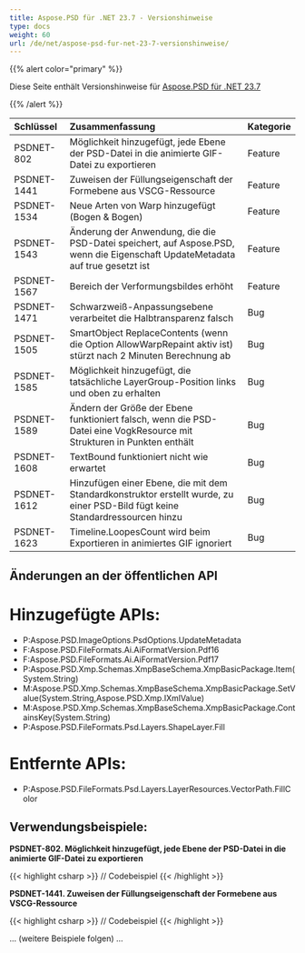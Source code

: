 ```yaml
---
title: Aspose.PSD für .NET 23.7 - Versionshinweise
type: docs
weight: 60
url: /de/net/aspose-psd-fur-net-23-7-versionshinweise/
---
```


{{% alert color="primary" %}}

Diese Seite enthält Versionshinweise für [Aspose.PSD für .NET 23.7](https://www.nuget.org/packages/Aspose.PSD/)

{{% /alert %}}

| **Schlüssel** | **Zusammenfassung**                                                                                       | **Kategorie** |
|:-------------|:--------------------------------------------------------------------------------------------------------------|:------------|
| PSDNET-802   | Möglichkeit hinzugefügt, jede Ebene der PSD-Datei in die animierte GIF-Datei zu exportieren                    | Feature     |
| PSDNET-1441  | Zuweisen der Füllungseigenschaft der Formebene aus VSCG-Ressource                                             | Feature     |
| PSDNET-1534  | Neue Arten von Warp hinzugefügt (Bogen & Bogen)                                                               | Feature     |
| PSDNET-1543  | Änderung der Anwendung, die die PSD-Datei speichert, auf Aspose.PSD, wenn die Eigenschaft UpdateMetadata auf true gesetzt ist | Feature |
| PSDNET-1567  | Bereich der Verformungsbildes erhöht                                                                          | Feature     |
| PSDNET-1471  | Schwarzweiß-Anpassungsebene verarbeitet die Halbtransparenz falsch                                           | Bug         |
| PSDNET-1505  | SmartObject ReplaceContents (wenn die Option AllowWarpRepaint aktiv ist) stürzt nach 2 Minuten Berechnung ab    | Bug         |
| PSDNET-1585  | Möglichkeit hinzugefügt, die tatsächliche LayerGroup-Position links und oben zu erhalten                      | Bug         |
| PSDNET-1589  | Ändern der Größe der Ebene funktioniert falsch, wenn die PSD-Datei eine VogkResource mit Strukturen in Punkten enthält | Bug |
| PSDNET-1608  | TextBound funktioniert nicht wie erwartet                                                                     | Bug         |
| PSDNET-1612  | Hinzufügen einer Ebene, die mit dem Standardkonstruktor erstellt wurde, zu einer PSD-Bild fügt keine Standardressourcen hinzu | Bug         |
| PSDNET-1623  | Timeline.LoopesCount wird beim Exportieren in animiertes GIF ignoriert                                      | Bug         |


## **Änderungen an der öffentlichen API**
# **Hinzugefügte APIs:**
- P:Aspose.PSD.ImageOptions.PsdOptions.UpdateMetadata
- F:Aspose.PSD.FileFormats.Ai.AiFormatVersion.Pdf16
- F:Aspose.PSD.FileFormats.Ai.AiFormatVersion.Pdf17
- P:Aspose.PSD.Xmp.Schemas.XmpBaseSchema.XmpBasicPackage.Item(System.String)
- M:Aspose.PSD.Xmp.Schemas.XmpBaseSchema.XmpBasicPackage.SetValue(System.String,Aspose.PSD.Xmp.IXmlValue)
- M:Aspose.PSD.Xmp.Schemas.XmpBaseSchema.XmpBasicPackage.ContainsKey(System.String)
- P:Aspose.PSD.FileFormats.Psd.Layers.ShapeLayer.Fill


# **Entfernte APIs:**
- P:Aspose.PSD.FileFormats.Psd.Layers.LayerResources.VectorPath.FillColor


## **Verwendungsbeispiele:**

**PSDNET-802. Möglichkeit hinzugefügt, jede Ebene der PSD-Datei in die animierte GIF-Datei zu exportieren**

{{< highlight csharp >}}
// Codebeispiel
{{< /highlight >}}

**PSDNET-1441. Zuweisen der Füllungseigenschaft der Formebene aus VSCG-Ressource**

{{< highlight csharp >}}
// Codebeispiel
{{< /highlight >}}

... (weitere Beispiele folgen) ...